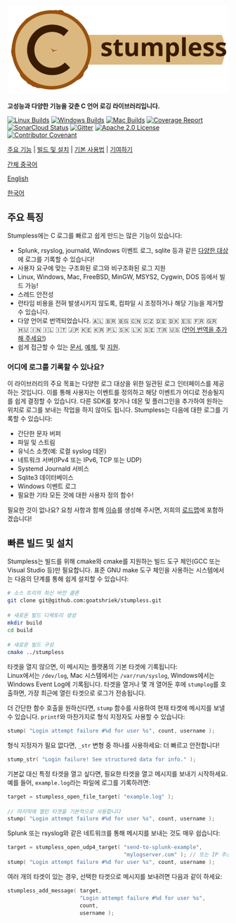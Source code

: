![Stumpless logo](./자원/로고와이름.svg)

**고성능과 다양한 기능을 갖춘 C 언어 로깅 라이브러리입니다.**

[![Linux Builds](https://github.com/goatshriek/stumpless/actions/workflows/linux.yml/badge.svg)](https://github.com/goatshriek/stumpless/actions/workflows/linux.yml)
[![Windows Builds](https://github.com/goatshriek/stumpless/actions/workflows/windows.yml/badge.svg)](https://github.com/goatshriek/stumpless/actions/workflows/windows.yml)
[![Mac Builds](https://github.com/goatshriek/stumpless/actions/workflows/mac.yml/badge.svg)](https://github.com/goatshriek/stumpless/actions/workflows/mac.yml)
[![Coverage Report](https://codecov.io/gh/goatshriek/stumpless/branch/latest/graph/badge.svg)](https://codecov.io/gh/goatshriek/stumpless)
[![SonarCloud Status](https://sonarcloud.io/api/project_badges/measure?project=stumpless&metric=alert_status)](https://sonarcloud.io/dashboard?id=stumpless)
[![Gitter](https://badges.gitter.im/stumpless/community.svg)](https://gitter.im/stumpless/community?utm_source=badge&utm_medium=badge&utm_campaign=pr-badge)
[![Apache 2.0 License](https://img.shields.io/badge/license-Apache%202.0-blue.svg)](https://opensource.org/licenses/Apache-2.0)
[![Contributor Covenant](https://img.shields.io/badge/Contributor%20Covenant-v2.1-ff69b4.svg)](https://github.com/goatshriek/stumpless/blob/latest/docs/CODE_OF_CONDUCT.md)  

  
[주요 기능](#주요-기능) |
[빌드 및 설치](#빠른-빌드-및-설치) |
[기본 사용법](#기본-사용법) |
[기여하기](#기여하기)  

[간체 중국어](./l10n/zh-cn/自述.md)
  

[English](./../../README.md)


[한국어](#한국어)  

  
## 주요 특징  
Stumpless에는 C 로그를 빠르고 쉽게 만드는 많은 기능이 있습니다:
* Splunk, rsyslog, journald, Windows 이벤트 로그, sqlite 등과 같은
  [다양한 대상](#어디에-로그를-기록할-수-있나요?)에 로그를 기록할 수 있습니다!
* 사용자 요구에 맞는 구조화된 로그와 비구조화된 로그 지원
* Linux, Windows, Mac, FreeBSD, MinGW, MSYS2, Cygwin, DOS 등에서 빌드 가능!
* 스레드 안전성
* 런타임 비용을 전혀 발생시키지 않도록, 컴파일 시 조정하거나 해당 기능을 제거할 수 있습니다.
* 다양 언어로 번역되었습니다. 🇦🇱 🇧🇷 🇧🇬 🇨🇳 🇨🇿 🇩🇪 🇩🇰 🇪🇸 🇫🇷 🇬🇷 🇭🇺 🇮🇳 🇮🇱 🇮🇹
  🇯🇵 🇰🇪 🇰🇷 🇵🇱 🇸🇰 🇱🇰 🇸🇪 🇹🇷 🇺🇸
  ([언어 번역을 추가해 주세요!](https://github.com/goatshriek/stumpless/blob/latest/docs/localization.md))
* 쉽게 접근할 수 있는
  [문서](https://goatshriek.github.io/stumpless/docs/c/latest/index.html),
  [예제](https://github.com/goatshriek/stumpless/tree/latest/docs/examples),
  및 [지원](https://gitter.im/stumpless/community).

### 어디에 로그를 기록할 수 있나요?
이 라이브러리의 주요 목표는 다양한 로그 대상을 위한 일관된 로그 인터페이스를 제공하는 것입니다. 이를 통해 사용자는 이벤트를 정의하고 해당 이벤트가 어디로 전송될지를 쉽게 결정할 수 있습니다. 다른 SDK를 찾거나 데몬 및 플러그인을 추가하여 원하는 위치로 로그를 보내는 작업을 하지 않아도 됩니다. Stumpless는 다음에 대한 로그를 기록할 수 있습니다:
* 간단한 문자 버퍼
* 파일 및 스트림
* 유닉스 소켓(예: 로컬 syslog 데몬)
* 네트워크 서버(IPv4 또는 IPv6, TCP 또는 UDP)
* Systemd Journald 서비스
* Sqlite3 데이터베이스
* Windows 이벤트 로그
* 필요한 기타 모든 것에 대한 사용자 정의 함수!

필요한 것이 없나요? 요청 사항과 함께
[이슈](https://github.com/goatshriek/stumpless/issues/new?template=feature_request.md)를 생성해 주시면, 저희의
[로드맵](https://github.com/goatshriek/stumpless/blob/latest/docs/roadmap.md)에 포함하겠습니다!


## 빠른 빌드 및 설치  
Stumpless는 빌드를 위해 cmake와 cmake를 지원하는 빌드 도구 체인(GCC 또는 Visual Studio 등)만 필요합니다. 표준 GNU make 도구 체인을 사용하는 시스템에서는 다음의 단계를 통해 쉽게 설치할 수 있습니다:


```sh
# 소스 트리의 최신 버전 클론
git clone git@github.com:goatshriek/stumpless.git

# 새로운 빌드 디렉토리 생성
mkdir build
cd build

# 새로운 빌드 구성
cmake ../stumpless
```

타겟을 열지 않으면, 이 메시지는 플랫폼의 기본 타겟에 기록됩니다:  
Linux에서는 `/dev/log`, Mac 시스템에서는 `/var/run/syslog`, Windows에서는 Windows Event Log에 기록됩니다. 타겟을 열거나 몇 개 열어둔 후에 `stumplog`를 호출하면, 가장 최근에 열린 타겟으로 로그가 전송됩니다.  
  
더 간단한 함수 호출을 원하신다면, `stump` 함수를 사용하여 현재 타겟에 메시지를 보낼 수 있습니다. `printf`와 마찬가지로 형식 지정자도 사용할 수 있습니다:
  
```c
stump( "Login attempt failure #%d for user %s", count, username );
```

형식 지정자가 필요 없다면, `_str` 변형 중 하나를 사용하세요: 더 빠르고 안전합니다!  

```c
stump_str( "Login failure! See structured data for info." );
```
  
기본값 대신 특정 타겟을 열고 싶다면, 필요한 타겟을 열고 메시지를 보내기 시작하세요. 예를 들어, `example.log`라는 파일에 로그를 기록하려면:
  
```c
target = stumpless_open_file_target( "example.log" );

// 마지막에 열린 타겟을 기본적으로 사용합니다
stump( "Login attempt failure #%d for user %s", count, username );
```

Splunk 또는 rsyslog와 같은 네트워크를 통해 메시지를 보내는 것도 매우 쉽습니다:  

```c
target = stumpless_open_udp4_target( "send-to-splunk-example",
                                     "mylogserver.com" ); // 또는 IP 주소를 사용하세요
stump( "Login attempt failure #%d for user %s", count, username );
```

여러 개의 타겟이 있는 경우, 선택한 타겟으로 메시지를 보내려면 다음과 같이 하세요:  

```c
stumpless_add_message( target,
                       "Login attempt failure #%d for user %s",
                       count,
                       username );
```
